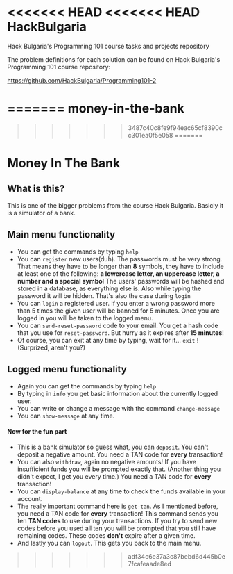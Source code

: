 <<<<<<< HEAD
<<<<<<< HEAD
HackBulgaria
============

Hack Bulgaria's Programming 101 course tasks and projects repository


The problem definitions for each solution can be found on Hack Bulgaria's Programming 101 course repository:

https://github.com/HackBulgaria/Programming101-2



=======
money-in-the-bank
=================
>>>>>>> 3487c40c8fe9f94eac65cf8390cc301ea0f5e058
=======
# Money In The Bank

## What is this?

This is one of the bigger problems from the course Hack Bulgaria. Basicly it is a simulator of a bank.

## Main menu functionality

* You can get the commands by typing `help`
* You can `register` new users(duh). The passwords must be very strong. That means they have to be longer than __8__ symbols, they have to include at least one of the following: __a lowercase letter, an uppercase letter, a number and a special symbol__ The users' passwords will be hashed and stored in a database, as everything else is. Also while typing the password it will be hidden. That's also the case during `login`
* You can `login` a registered user. If you enter a wrong password more than 5 times the given user will be banned for 5 minutes. Once you are logged in you will be taken to the logged menu.
* You can `send-reset-password` code to your email. You get a hash code that you use for `reset-password`. But hurry as it expires after __15 minutes__!
* Of course, you can exit at any time by typing, wait for it... `exit` ! (Surprized, aren't you?)

## Logged menu functionality

* Again you can get the commands by typing `help`
* By typing in `info` you get basic information about the currently logged user.
* You can write or change a message with the command `change-message`
* You can `show-message` at any time.

#### Now for the fun part

* This is a bank simulator so guess what, you can `deposit`. You can't deposit a negative amount. You need a TAN code for __every__ transaction!
* You can also `withdraw`, again no negative amounts! If you have insufficient funds you will be prompted exactly that. (Another thing you didn't expect, I get you every time.) You need a TAN code for __every__ transaction!
* You can `display-balance` at any time to check the funds available in your account.
* The really important command here is `get-tan`. As I mentioned before, you need a TAN code for __every__ transaction! This command sends you ten __TAN codes__ to use during your transactions. If you try to send new codes before you used all ten you will be prompted that you still have remaining codes. These codes __don't__ expire after a given time.
* And lastly you can `logout`. This gets you back to the main menu.
>>>>>>> adf34c6e37a3c87bebd6d445b0e7fcafeaade8ed
